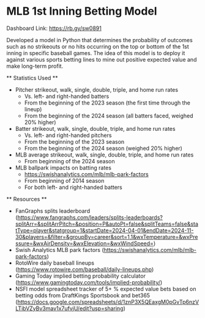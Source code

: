# MLB 1st Inning Betting Model

Dashboard Link: https://rb.gy/sw0891

Developed a model in Python that determines the probability of outcomes such as no strikeouts or no hits occurring on the top or bottom of the 1st inning in specific baseball games. The idea of this model is to deploy it against various sports betting lines to mine out positive expected value and make long-term profit.

** Statistics Used **
- Pitcher strikeout, walk, single, double, triple, and home run rates
    - Vs. left- and right-handed batters
    - From the beginning of the 2023 season (the first time through the lineup)
    - From the beginning of the 2024 season (all batters faced, weighed 20% higher)
- Batter strikeout, walk, single, double, triple, and home run rates
    - Vs. left- and right-handed pitchers
    - From the beginning of the 2023 season
    - From the beginning of the 2024 season (weighed 20% higher)
- MLB average strikeout, walk, single, double, triple, and home run rates
    - From beginning of the 2024 season
- MLB ballpark impacts on batting rates
    - https://swishanalytics.com/mlb/mlb-park-factors
    - From beginning of 2014 season
    - For both left- and right-handed batters
 
** Resources **
- FanGraphs splits leaderboard (https://www.fangraphs.com/leaders/splits-leaderboards?splitArr=&splitArrPitch=&position=P&autoPt=false&splitTeams=false&statType=player&statgroup=1&startDate=2024-04-01&endDate=2024-11-30&players=&filter=&groupBy=career&sort=1,1&wxTemperature=&wxPressure=&wxAirDensity=&wxElevation=&wxWindSpeed=)
- Swish Analytics MLB park factors (https://swishanalytics.com/mlb/mlb-park-factors)
- RotoWire daily baseball lineups (https://www.rotowire.com/baseball/daily-lineups.php)
- Gaming Today implied betting probability calculator (https://www.gamingtoday.com/tools/implied-probability/)
- NSFI model spreadsheet tracker of 5+ % expected value bets based on betting odds from DraftKings Sportsbook and bet365 (https://docs.google.com/spreadsheets/d/1znP3X5QEaxgM0pGvTp6nzVLTibVZyBv3mav1x7ufvjU/edit?usp=sharing)
